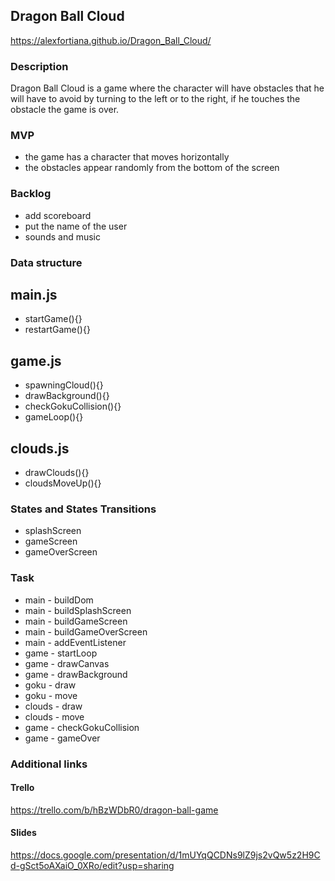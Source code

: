 ## Dragon Ball Cloud

https://alexfortiana.github.io/Dragon_Ball_Cloud/

### Description

Dragon Ball Cloud is a game where the character will have obstacles that he will
have to avoid by turning to the left or to the right, if he touches the obstacle
the game is over.

### MVP

- the game has a character that moves horizontally
- the obstacles appear randomly from the bottom of the screen

### Backlog

- add scoreboard
- put the name of the user
- sounds and music

### Data structure

## main.js

- startGame(){}
- restartGame(){}

## game.js

- spawningCloud(){}
- drawBackground(){}
- checkGokuCollision(){}
- gameLoop(){}

## clouds.js

- drawClouds(){}
- cloudsMoveUp(){}

### States and States Transitions

- splashScreen
- gameScreen
- gameOverScreen

### Task

- main - buildDom
- main - buildSplashScreen
- main - buildGameScreen
- main - buildGameOverScreen
- main - addEventListener
- game - startLoop
- game - drawCanvas
- game - drawBackground
- goku - draw
- goku - move
- clouds - draw
- clouds - move
- game - checkGokuCollision
- game - gameOver

### Additional links

#### Trello

https://trello.com/b/hBzWDbR0/dragon-ball-game

#### Slides

https://docs.google.com/presentation/d/1mUYqQCDNs9lZ9js2vQw5z2H9Cd-gSct5oAXaiO_0XRo/edit?usp=sharing
